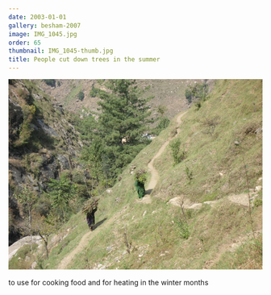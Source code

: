 ```yaml
---
date: 2003-01-01
gallery: besham-2007
image: IMG_1045.jpg
order: 65
thumbnail: IMG_1045-thumb.jpg
title: People cut down trees in the summer
---
```


![People cut down trees in the summer](./IMG_1045.jpg)

to use for cooking food and for heating in the winter months